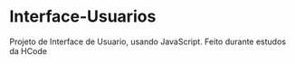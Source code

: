 # Interface-Usuarios
Projeto de Interface de Usuario, usando JavaScript. Feito durante estudos da HCode
